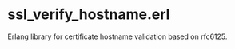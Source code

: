 ssl_verify_hostname.erl
=======================

Erlang library for certificate hostname validation based on rfc6125.
